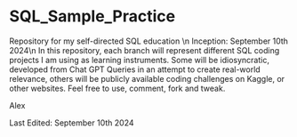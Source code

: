 # SQL_Sample_Practice 
Repository for my self-directed SQL education \n
Inception: September 10th 2024\n
In this repository, each branch will represent different SQL coding projects I am using as learning instruments. Some will be idiosyncratic, developed from Chat GPT Queries in an attempt to create real-world relevance, others will be publicly available coding challenges on Kaggle, or other websites. Feel free to use, comment, fork and tweak.

Alex

Last Edited: September 10th 2024
